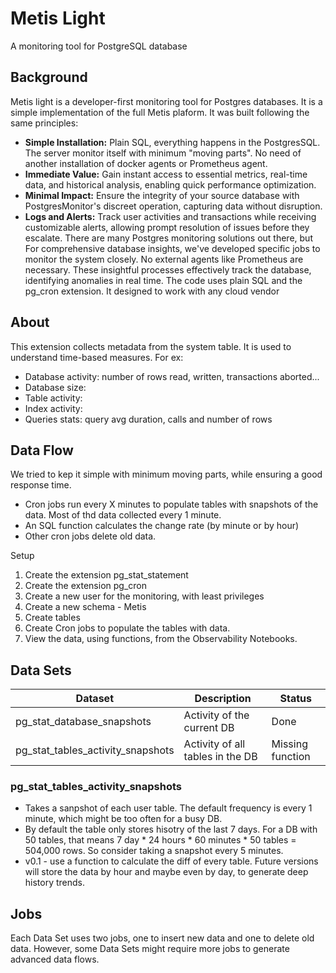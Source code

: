 # Metis Light
A monitoring tool for PostgreSQL database 

## Background
Metis light is a developer-first monitoring tool for Postgres databases. It is a simple implementation of the full Metis plaform. It was built following the same principles: 
- **Simple Installation:** Plain SQL, everything happens in the PostgresSQL. The server monitor itself with minimum "moving parts". No need of another installation of docker agents or Prometheus agent. 
- **Immediate Value:** Gain instant access to essential metrics, real-time data, and historical analysis, enabling quick performance optimization.
- **Minimal Impact:** Ensure the integrity of your source database with PostgresMonitor's discreet operation, capturing data without disruption.
- **Logs and Alerts:** Track user activities and transactions while receiving customizable alerts, allowing prompt resolution of issues before they escalate.
There are many Postgres monitoring solutions out there, but 
For comprehensive database insights, we've developed specific jobs to monitor the system closely. No external agents like Prometheus are necessary. These insightful processes effectively track the database, identifying anomalies in real time.
The code uses plain SQL and the pg_cron extension. It designed to work with any cloud vendor 

## About
This extension collects metadata from the system table. It is used to understand time-based measures. 
For ex: 
- Database activity: number of rows read, written, transactions aborted...
- Database size: 
- Table activity: 
- Index activity: 
- Queries stats: query avg duration, calls and number of rows

## Data Flow
We tried to kep it simple with minimum moving parts, while ensuring a good response time. 
- Cron jobs run every X minutes to populate tables with snapshots of the data. Most of thd data collected every 1 minute. 
- An SQL function calculates the change rate (by minute or by hour) 
- Other cron jobs delete old data. 


Setup
1. Create the extension pg_stat_statement
2. Create the extension pg_cron
3. Create a new user for the monitoring, with least privileges
4. Create a new schema - Metis
4. Create tables
5. Create Cron jobs to populate the tables with data.
6. View the data, using functions, from the Observability Notebooks. 

## Data Sets
| Dataset  | Description                 | Status   |
|----------|-----------------------------|----------|
| pg_stat_database_snapshots| Activity of the current DB  | Done   |
| pg_stat_tables_activity_snapshots| Activity of all tables in the DB | Missing function |

### pg_stat_tables_activity_snapshots
- Takes a sanpshot of each user table. The default frequency is every 1 minute, which might be too often for a busy DB. 
- By default the table only stores hisotry of the last 7 days. For a DB with 50 tables, that means 7 day * 24 hours * 60 minutes * 50 tables = 504,000 rows. So consider taking a snapshot every 5 minutes. 
- v0.1 - use a function to calculate the diff of every table. Future versions will store the data by hour and maybe even by day, to generate deep history trends. 

## Jobs
Each Data Set uses two jobs, one to insert new data and one to delete old data. 
However, some Data Sets might require more jobs to generate advanced data flows. 